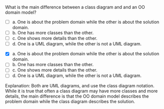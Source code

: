 <panel header=":lock::key: What is the main difference between a class diagram and and an OO domain model?">
<question>

What is the main difference between a class diagram and and an OO domain model?

- [ ] a. One is about the problem domain while the other is about the solution domain.
- [ ] b. One has more classes than the other.
- [ ] c. One shows more details than the other.
- [ ] d. One is a UML diagram, while the other is not a UML diagram.

<div slot="answer">

- [x] a. One is about the problem domain while the other is about the solution domain.
- [ ] b. One has more classes than the other.
- [ ] c. One shows more details than the other.
- [ ] d. One is a UML diagram, while the other is not a UML diagram.

Explanation: Both are UML diagrams, and use the class diagram notation. While it is true that often a class diagram may have more classes and more details, the main difference is that the OO domain model describes the problem domain while the class diagram describes the solution.

</div>
</question>
</panel>
